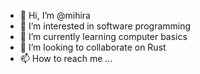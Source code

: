 - 👋 Hi, I’m @mihira
- 👀 I’m interested in software programming
- 🌱 I’m currently learning computer basics 
- 💞️ I’m looking to collaborate on Rust 
- 📫 How to reach me ...

<!---
mihirax/mihirax is a ✨ special ✨ repository because its `README.md` (this file) appears on your GitHub profile.
You can click the Preview link to take a look at your changes.
--->
